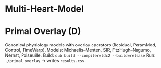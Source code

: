 # Multi-Heart-Model

# Primal Overlay (D)
Canonical physiology models with overlay operators (Residual, ParamMod, Control, TimeWarp).
Models: Michaelis–Menten, SIR, FitzHugh–Nagumo, Nernst, Poiseuille.
Build: `dub build --compiler=ldc2 --build=release`
Run: `./primal_overlay` → writes `results.csv`.
